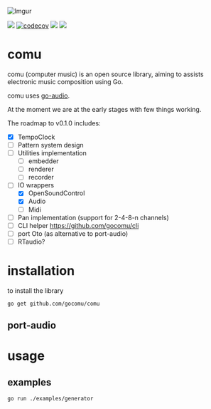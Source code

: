 ![Imgur](https://imgur.com/To5zr4X.jpg)

![](https://github.com/gocomu/comu/workflows/CI/badge.svg?branch=master) [![codecov](https://codecov.io/gh/gocomu/comu/branch/master/graph/badge.svg)](https://codecov.io/gh/gocomu/comu) [<img src="https://img.shields.io/badge/slack-gocomu/gophers-blue.svg?logo=slack">](https://app.slack.com/client/T029RQSE6/CQE31A4E5) [<img src="https://img.shields.io/badge/slack-get/invite-green.svg?logo=slack">](https://invite.slack.golangbridge.org/)

# comu
 
comu (computer music) is an open source library, aiming to assists electronic music composition using Go.

comu uses [go-audio](https://github.com/go-audio).

At the moment we are at the early stages with few things working.

The roadmap to v0.1.0 includes:
 - [x] TempoClock
 - [ ] Pattern system design
 - [ ] Utilities implementation
    - [ ] embedder
    - [ ] renderer
    - [ ] recorder
 - [ ] IO wrappers
    - [x] OpenSoundControl
    - [X] Audio
    - [ ] Midi
- [ ] Pan implementation (support for 2-4-8-n channels)
- [ ] CLI helper https://github.com/gocomu/cli
- [ ] port Oto (as alternative to port-audio)
- [ ] RTaudio?

# installation

to install the library 

``` 
go get github.com/gocomu/comu
```

## port-audio

# usage

## examples

`go run ./examples/generator`

